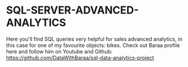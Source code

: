 # SQL-SERVER-ADVANCED-ANALYTICS

Here you'll find SQL queries very helpful for sales advanced analytics, in this case for one of my favourite objects: bikes. Check out Baraa profile here and follow him on Youtube and Github: https://github.com/DataWithBaraa/sql-data-analytics-project
